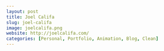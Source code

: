 ```yaml
---
layout: post
title: Joel Califa
slug: joel-califa
image: joelcalifa.png
website: http://joelcalifa.com/
categories: [Personal, Portfolio, Animation, Blog, Clean]
---
```

